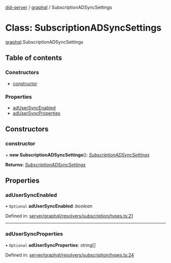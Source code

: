 [did-server](../README.md) / [graphql](../modules/graphql.md) / SubscriptionADSyncSettings

# Class: SubscriptionADSyncSettings

[graphql](../modules/graphql.md).SubscriptionADSyncSettings

## Table of contents

### Constructors

- [constructor](graphql.subscriptionadsyncsettings.md#constructor)

### Properties

- [adUserSyncEnabled](graphql.subscriptionadsyncsettings.md#adusersyncenabled)
- [adUserSyncProperties](graphql.subscriptionadsyncsettings.md#adusersyncproperties)

## Constructors

### constructor

\+ **new SubscriptionADSyncSettings**(): [*SubscriptionADSyncSettings*](graphql.subscriptionadsyncsettings.md)

**Returns:** [*SubscriptionADSyncSettings*](graphql.subscriptionadsyncsettings.md)

## Properties

### adUserSyncEnabled

• `Optional` **adUserSyncEnabled**: *boolean*

Defined in: [server/graphql/resolvers/subscription/types.ts:21](https://github.com/Puzzlepart/did/blob/4fe732f3/server/graphql/resolvers/subscription/types.ts#L21)

___

### adUserSyncProperties

• `Optional` **adUserSyncProperties**: *string*[]

Defined in: [server/graphql/resolvers/subscription/types.ts:24](https://github.com/Puzzlepart/did/blob/4fe732f3/server/graphql/resolvers/subscription/types.ts#L24)
